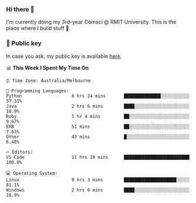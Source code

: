 ### Hi there 👋

I'm currently doing my 3rd-year Comsci @ RMIT University. This is the place where I build stuff 👀. 

### 🔑 Public key

In case you ask, my public key is available [here](https://public.auspham.dev/).

<!--START_SECTION:waka-->
📊 **This Week I Spent My Time On** 

```text
⌚︎ Time Zone: Australia/Melbourne

💬 Programming Languages: 
Python                   6 hrs 24 mins       ██████████████░░░░░░░░░░░   57.31% 
Java                     2 hrs 6 mins        ████░░░░░░░░░░░░░░░░░░░░░   18.9% 
Ruby                     1 hr 4 mins         ██░░░░░░░░░░░░░░░░░░░░░░░   9.67% 
ERB                      51 mins             ██░░░░░░░░░░░░░░░░░░░░░░░   7.63% 
Other                    43 mins             █░░░░░░░░░░░░░░░░░░░░░░░░   6.48%

🔥 Editors: 
VS Code                  11 hrs 10 mins      █████████████████████████   100.0%

💻 Operating System: 
Linux                    9 hrs 3 mins        ████████████████████░░░░░   81.1% 
Windows                  2 hrs 6 mins        ████░░░░░░░░░░░░░░░░░░░░░   18.9%

```


<!--END_SECTION:waka-->

<!--
**rockmanvnx6/rockmanvnx6** is a ✨ _special_ ✨ repository because its `README.md` (this file) appears on your GitHub profile.

Here are some ideas to get you started:

- 🔭 I’m currently working on ...
- 🌱 I’m currently learning ...
- 👯 I’m looking to collaborate on ...
- 🤔 I’m looking for help with ...
- 💬 Ask me about ...
- 📫 How to reach me: ...
- 😄 Pronouns: ...
- ⚡ Fun fact: ...
-->
